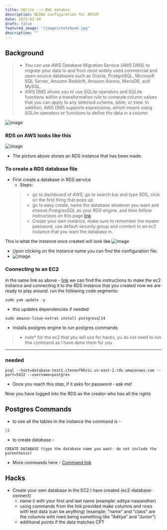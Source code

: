 ```yaml
---
title: SQlite --> AWS databse
description: NGINX configuration for APCSP
date: 2023-03-24
draft: false
featured_image: "/images/notebook.jpg"
description: ""
---
```


## Background

> - You can use AWS Database Migration Service (AWS DMS) to migrate your data to and from most widely used commercial and open-source databases such as Oracle, PostgreSQL, Microsoft SQL Server, Amazon Redshift, Amazon Aurora, MariaDB, and MySQL.
> - AWS DMS allows you to use SQLite operators and SQLite functions within a transformation rule to compute column values that you can apply to any selected schema, table, or view. In addition, AWS DMS supports expressions, which means using SQLite operators or functions to define the data in a column

![image](https://user-images.githubusercontent.com/108041389/227831084-10ab2eb9-bb51-42c4-bdab-4620ba315898.png)

### RDS on AWS looks like this 
![image](https://user-images.githubusercontent.com/108041389/229413905-09da8795-6846-4c3c-8c2a-219924f1363b.png)
- The picture above shows an RDS instance that has been made. 

### To create a RDS database file 

- First create a database in RDS service
    - Steps:
    > - go to dashboard of AWS, go to search bar and type RDS, click on the first thing that pops up
    > - go to easy create, name the database whatever you want and choose PostgresSQL as your RDS engine. and then folllow instructions on this page [link](https://docs.aws.amazon.com/AmazonRDS/latest/UserGuide/CHAP_GettingStarted.CreatingConnecting.PostgreSQL.html)
    > - Create your own instance, make sure to remember the master password. use default security group and connect to an ec2 instance that you want the database in. 

This is what the instance once created will look like
![image](https://user-images.githubusercontent.com/108041389/229413905-09da8795-6846-4c3c-8c2a-219924f1363b.png)
- Upon clicking on the instance name you can find the configuration file.
- ![image](https://user-images.githubusercontent.com/108041389/229414099-4a6e65fa-097a-42bc-bdfc-d043847b27b4.png)


### Connecting to an EC2 
in the same link as above - [link](https://docs.aws.amazon.com/AmazonRDS/latest/UserGuide/CHAP_GettingStarted.CreatingConnecting.PostgreSQL.html)
we can find the instructions to make the ec2 instance and connecting it to the RDS instance that you created now we are ready to play around. 
run the following code segments:
``` 
sudo yum update -y 

```
- this updates dependencies if needed
```
sudo amazon-linux-extras install postgresql14
```
- installs postgres engine to run postgres commands 
> - note* for the ec2 that you will use for hacks, yu do not need to run this command as I have done them for you

----
### needed
```
psql --host=database-test1.ctenoof0kzic.us-east-2.rds.amazonaws.com --port=5432 --username=postgres
```
- Once you reach this step, if it asks for password - ask me!

Now you have logged into the RDS as the creator who has all the rights

## Postgres Commands
- to see all the tables in the instance the command is - 
```
\l
```

- to create database -
```
CREATE DATABASE (type the database name you want- do not include the parenthesis)
```

- More commands here - [Command link](https://www.tutorialspoint.com/postgresql/postgresql_create_table.htm)

## Hacks
- Create your own database in the EC2 I have created (ec2-database-connect)
    - name it with your first and last name (example:  aditya-nawandhar)
    - using commands from the link provided make columns and rows with test data (can be anything) (example: "name" and "class" are the columns with rows being something like "Aditya" and "Junior")
    - additional points if the data matches CPT
